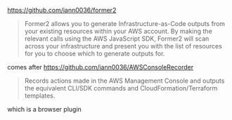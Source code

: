 https://github.com/iann0036/former2

> Former2 allows you to generate Infrastructure-as-Code outputs from your existing resources within your AWS account. By making the relevant calls using the AWS JavaScript SDK, Former2 will scan across your infrastructure and present you with the list of resources for you to choose which to generate outputs for.

comes after https://github.com/iann0036/AWSConsoleRecorder

> Records actions made in the AWS Management Console and outputs the equivalent CLI/SDK commands and CloudFormation/Terraform templates.

which is a browser plugin